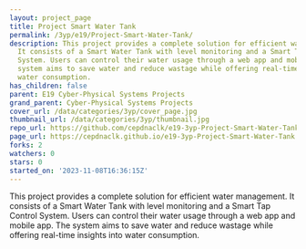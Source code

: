 ```yaml
---
layout: project_page
title: Project Smart Water Tank
permalink: /3yp/e19/Project-Smart-Water-Tank/
description: This project provides a complete solution for efficient water management.
  It consists of a Smart Water Tank with level monitoring and a Smart Tap Control
  System. Users can control their water usage through a web app and mobile app. The
  system aims to save water and reduce wastage while offering real-time insights into
  water consumption.
has_children: false
parent: E19 Cyber-Physical Systems Projects
grand_parent: Cyber-Physical Systems Projects
cover_url: /data/categories/3yp/cover_page.jpg
thumbnail_url: /data/categories/3yp/thumbnail.jpg
repo_url: https://github.com/cepdnaclk/e19-3yp-Project-Smart-Water-Tank
page_url: https://cepdnaclk.github.io/e19-3yp-Project-Smart-Water-Tank
forks: 2
watchers: 0
stars: 0
started_on: '2023-11-08T16:36:15Z'
---
```


This project provides a complete solution for efficient water management. It consists of a Smart Water Tank with level monitoring and a Smart Tap Control System. Users can control their water usage through a web app and mobile app. The system aims to save water and reduce wastage while offering real-time insights into water consumption.